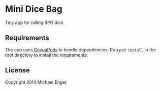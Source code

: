 # Mini Dice Bag

Tiny app for rolling RPG dice.

## Requirements

The app uses [CocoaPods](http://cocoapods.org/) to handle dependencies. Run `pod install` in the root directory to install the requirements.

## License

Copyright 2014 Michael Enger

